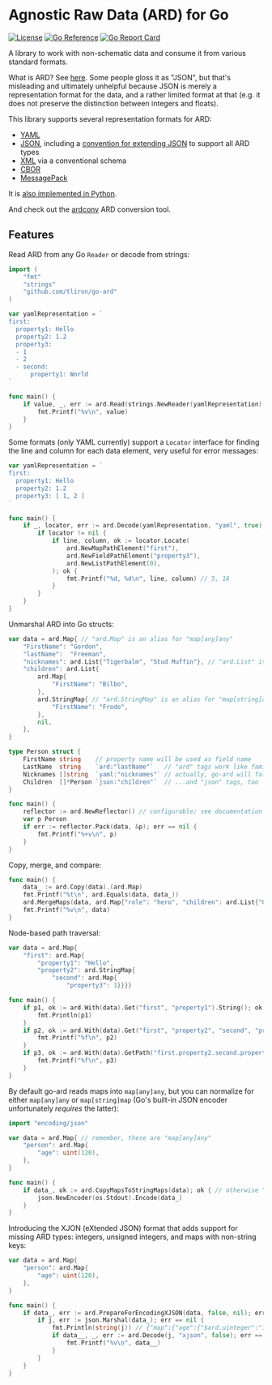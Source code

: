 Agnostic Raw Data (ARD) for Go
==============================

[![License](https://img.shields.io/badge/License-Apache%202.0-blue.svg)](https://opensource.org/licenses/Apache-2.0)
[![Go Reference](https://pkg.go.dev/badge/github.com/tliron/go-ard.svg)](https://pkg.go.dev/github.com/tliron/go-ard)
[![Go Report Card](https://goreportcard.com/badge/github.com/tliron/go-ard)](https://goreportcard.com/report/github.com/tliron/go-ard)

A library to work with non-schematic data and consume it from various standard formats.

What is ARD? See [here](ARD.md). Some people gloss it as "JSON", but that's misleading and
ultimately unhelpful because JSON is merely a representation format for the data, and a rather
limited format at that (e.g. it does not preserve the distinction between integers and floats).

This library supports several representation formats for ARD:

* [YAML](https://yaml.org/)
* [JSON](https://www.json.org/), including a [convention for extending JSON](xjson.go) to support all ARD types
* [XML](https://www.w3.org/XML/) via a conventional schema
* [CBOR](https://cbor.io/)
* [MessagePack](https://msgpack.org/)

It is [also implemented in Python](https://github.com/tliron/python-ard).

And check out the [ardconv](https://github.com/tliron/ardconv) ARD conversion tool.

Features
--------

Read ARD from any Go `Reader` or decode from strings:

```go
import (
	"fmt"
	"strings"
	"github.com/tliron/go-ard"
)

var yamlRepresentation = `
first:
  property1: Hello
  property2: 1.2
  property3:
  - 1
  - 2
  - second:
      property1: World
`

func main() {
	if value, _, err := ard.Read(strings.NewReader(yamlRepresentation), "yaml", false); err == nil {
		fmt.Printf("%v\n", value)
	}
}
```

Some formats (only YAML currently) support a `Locator` interface for finding the line and
column for each data element, very useful for error messages:

```go
var yamlRepresentation = `
first:
  property1: Hello
  property2: 1.2
  property3: [ 1, 2 ]
`

func main() {
	if _, locator, err := ard.Decode(yamlRepresentation, "yaml", true); err == nil {
		if locator != nil {
			if line, column, ok := locator.Locate(
				ard.NewMapPathElement("first"),
				ard.NewFieldPathElement("property3"),
				ard.NewListPathElement(0),
			); ok {
				fmt.Printf("%d, %d\n", line, column) // 5, 16
			}
		}
	}
}
```

Unmarshal ARD into Go structs:

```go
var data = ard.Map{ // "ard.Map" is an alias for "map[any]any"
	"FirstName": "Gordon",
	"lastName":  "Freeman",
	"nicknames": ard.List{"Tigerbalm", "Stud Muffin"}, // "ard.List" is an alias for "[]any"
	"children": ard.List{
		ard.Map{
			"FirstName": "Bilbo",
		},
		ard.StringMap{ // "ard.StringMap" is an alias for "map[string]any"
			"FirstName": "Frodo",
		},
		nil,
	},
}

type Person struct {
	FirstName string    // property name will be used as field name
	LastName  string    `ard:"lastName"`   // "ard" tags work like familiar "json" and "yaml" tags
	Nicknames []string  `yaml:"nicknames"` // actually, go-ard will fall back to "yaml" tags by default
	Children  []*Person `json:"children"`  // ...and "json" tags, too
}

func main() {
	reflector := ard.NewReflector() // configurable; see documentation
	var p Person
	if err := reflector.Pack(data, &p); err == nil {
		fmt.Printf("%+v\n", p)
	}
}
```

Copy, merge, and compare:

```go
func main() {
	data_ := ard.Copy(data).(ard.Map)
	fmt.Printf("%t\n", ard.Equals(data, data_))
	ard.MergeMaps(data, ard.Map{"role": "hero", "children": ard.List{"Gollum"}}, true)
	fmt.Printf("%v\n", data)
}
```

Node-based path traversal:

```go
var data = ard.Map{
	"first": ard.Map{
		"property1": "Hello",
		"property2": ard.StringMap{
			"second": ard.Map{
				"property3": 1}}}}

func main() {
	if p1, ok := ard.With(data).Get("first", "property1").String(); ok {
		fmt.Println(p1)
	}
	if p2, ok := ard.With(data).Get("first", "property2", "second", "property3").ConvertSimilar().Float(); ok {
		fmt.Printf("%f\n", p2)
	}
	if p3, ok := ard.With(data).GetPath("first.property2.second.property3", ".").ConvertSimilar().Float(); ok {
		fmt.Printf("%f\n", p3)
	}
}
```

By default go-ard reads maps into `map[any]any`, but you can normalize for either `map[any]any` or
`map[string]map` (Go's built-in JSON encoder unfortunately *requires* the latter):

```go
import "encoding/json"

var data = ard.Map{ // remember, these are "map[any]any"
	"person": ard.Map{
		"age": uint(120),
	},
}

func main() {
	if data_, ok := ard.CopyMapsToStringMaps(data); ok { // otherwise "encoding/json" won't be able to encode the "map[any]any"
		json.NewEncoder(os.Stdout).Encode(data_)
	}
}
```

Introducing the XJON (eXtended JSON) format that adds support for missing ARD types: integers,
unsigned integers, and maps with non-string keys:

```go
var data = ard.Map{
	"person": ard.Map{
		"age": uint(120),
	},
}

func main() {
	if data_, err := ard.PrepareForEncodingXJSON(data, false, nil); err == nil { // will conveniently also normalize to "map[string]any" for "encoding/json" to work
		if j, err := json.Marshal(data_); err == nil {
			fmt.Println(string(j)) // {"map":{"age":{"$ard.uinteger":"120"}}}
			if data__, _, err := ard.Decode(j, "xjson", false); err == nil {
				fmt.Printf("%v\n", data__)
			}
		}
	}
}
```

